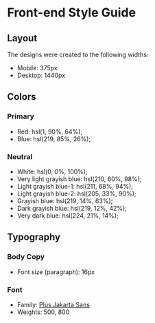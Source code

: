 # Front-end Style Guide

## Layout

The designs were created to the following widths:

- Mobile: 375px
- Desktop: 1440px

## Colors

### Primary

- Red: hsl(1, 90%, 64%);
- Blue: hsl(219, 85%, 26%);

### Neutral

- White: hsl(0, 0%, 100%);
- Very light grayish blue: hsl(210, 60%, 98%);
- Light grayish blue-1: hsl(211, 68%, 94%);
- Light grayish blue-2: hsl(205, 33%, 90%);
- Grayish blue: hsl(219, 14%, 63%);
- Dark grayish blue: hsl(219, 12%, 42%);
- Very dark blue: hsl(224, 21%, 14%);

## Typography

### Body Copy

- Font size (paragraph): 16px

### Font

- Family: [Plus Jakarta Sans](https://fonts.google.com/specimen/Plus+Jakarta+Sans)
- Weights: 500, 800
